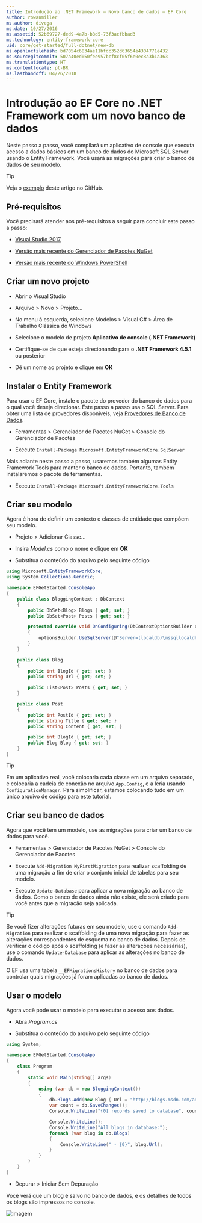 ```yaml
---
title: Introdução ao .NET Framework – Novo banco de dados – EF Core
author: rowanmiller
ms.author: divega
ms.date: 10/27/2016
ms.assetid: 52b69727-ded9-4a7b-b8d5-73f3acfbbad3
ms.technology: entity-framework-core
uid: core/get-started/full-dotnet/new-db
ms.openlocfilehash: bd7054c6834ae11bfdc352d63654e4304771e432
ms.sourcegitcommit: 507a40ed050fee957bcf8cf05f6e0ec8a3b1a363
ms.translationtype: HT
ms.contentlocale: pt-BR
ms.lasthandoff: 04/26/2018
---
```

# <a name="getting-started-with-ef-core-on-net-framework-with-a-new-database"></a>Introdução ao EF Core no .NET Framework com um novo banco de dados

Neste passo a passo, você compilará um aplicativo de console que executa acesso a dados básicos em um banco de dados do Microsoft SQL Server usando o Entity Framework. Você usará as migrações para criar o banco de dados de seu modelo.

> [!TIP]  
> Veja o [exemplo](https://github.com/aspnet/EntityFramework.Docs/tree/master/samples/core/GetStarted/FullNet/ConsoleApp.NewDb) deste artigo no GitHub.

## <a name="prerequisites"></a>Pré-requisitos

Você precisará atender aos pré-requisitos a seguir para concluir este passo a passo:

* [Visual Studio 2017](https://www.visualstudio.com/downloads/)

* [Versão mais recente do Gerenciador de Pacotes NuGet](https://dist.nuget.org/index.html)

* [Versão mais recente do Windows PowerShell](https://docs.microsoft.com/powershell/scripting/setup/installing-windows-powershell)

## <a name="create-a-new-project"></a>Criar um novo projeto

* Abrir o Visual Studio

* Arquivo > Novo > Projeto...

* No menu à esquerda, selecione Modelos > Visual C# > Área de Trabalho Clássica do Windows

* Selecione o modelo de projeto **Aplicativo de console (.NET Framework)**

* Certifique-se de que esteja direcionando para o **.NET Framework 4.5.1** ou posterior

* Dê um nome ao projeto e clique em **OK**

## <a name="install-entity-framework"></a>Instalar o Entity Framework

Para usar o EF Core, instale o pacote do provedor do banco de dados para o qual você deseja direcionar. Este passo a passo usa o SQL Server. Para obter uma lista de provedores disponíveis, veja [Provedores de Banco de Dados](../../providers/index.md).

* Ferramentas > Gerenciador de Pacotes NuGet > Console do Gerenciador de Pacotes

* Execute `Install-Package Microsoft.EntityFrameworkCore.SqlServer`

Mais adiante neste passo a passo, usaremos também algumas Entity Framework Tools para manter o banco de dados. Portanto, também instalaremos o pacote de ferramentas.

* Execute `Install-Package Microsoft.EntityFrameworkCore.Tools`

## <a name="create-your-model"></a>Criar seu modelo

Agora é hora de definir um contexto e classes de entidade que compõem seu modelo.

* Projeto > Adicionar Classe...

* Insira *Model.cs* como o nome e clique em **OK**

* Substitua o conteúdo do arquivo pelo seguinte código

<!-- [!code-csharp[Main](samples/core/GetStarted/FullNet/ConsoleApp.NewDb/Model.cs)] -->
``` csharp
using Microsoft.EntityFrameworkCore;
using System.Collections.Generic;

namespace EFGetStarted.ConsoleApp
{
    public class BloggingContext : DbContext
    {
        public DbSet<Blog> Blogs { get; set; }
        public DbSet<Post> Posts { get; set; }

        protected override void OnConfiguring(DbContextOptionsBuilder optionsBuilder)
        {
            optionsBuilder.UseSqlServer(@"Server=(localdb)\mssqllocaldb;Database=EFGetStarted.ConsoleApp.NewDb;Trusted_Connection=True;");
        }
    }

    public class Blog
    {
        public int BlogId { get; set; }
        public string Url { get; set; }

        public List<Post> Posts { get; set; }
    }

    public class Post
    {
        public int PostId { get; set; }
        public string Title { get; set; }
        public string Content { get; set; }

        public int BlogId { get; set; }
        public Blog Blog { get; set; }
    }
}
```

> [!TIP]  
> Em um aplicativo real, você colocaria cada classe em um arquivo separado, e colocaria a cadeia de conexão no arquivo `App.Config`, e a leria usando `ConfigurationManager`. Para simplificar, estamos colocando tudo em um único arquivo de código para este tutorial.

## <a name="create-your-database"></a>Criar seu banco de dados

Agora que você tem um modelo, use as migrações para criar um banco de dados para você.

* Ferramentas > Gerenciador de Pacotes NuGet > Console do Gerenciador de Pacotes

* Execute `Add-Migration MyFirstMigration` para realizar scaffolding de uma migração a fim de criar o conjunto inicial de tabelas para seu modelo.

* Execute `Update-Database` para aplicar a nova migração ao banco de dados. Como o banco de dados ainda não existe, ele será criado para você antes que a migração seja aplicada.

> [!TIP]  
> Se você fizer alterações futuras em seu modelo, use o comando `Add-Migration` para realizar o scaffolding de uma nova migração para fazer as alterações correspondentes de esquema no banco de dados. Depois de verificar o código após o scaffolding (e fazer as alterações necessárias), use o comando `Update-Database` para aplicar as alterações no banco de dados.
>
>O EF usa uma tabela `__EFMigrationsHistory` no banco de dados para controlar quais migrações já foram aplicadas ao banco de dados.

## <a name="use-your-model"></a>Usar o modelo

Agora você pode usar o modelo para executar o acesso aos dados.

* Abra *Program.cs*

* Substitua o conteúdo do arquivo pelo seguinte código

<!-- [!code-csharp[Main](samples/core/GetStarted/FullNet/ConsoleApp.NewDb/Program.cs)] -->
``` csharp
using System;

namespace EFGetStarted.ConsoleApp
{
    class Program
    {
        static void Main(string[] args)
        {
            using (var db = new BloggingContext())
            {
                db.Blogs.Add(new Blog { Url = "http://blogs.msdn.com/adonet" });
                var count = db.SaveChanges();
                Console.WriteLine("{0} records saved to database", count);

                Console.WriteLine();
                Console.WriteLine("All blogs in database:");
                foreach (var blog in db.Blogs)
                {
                    Console.WriteLine(" - {0}", blog.Url);
                }
            }
        }
    }
}
```

* Depurar > Iniciar Sem Depuração

Você verá que um blog é salvo no banco de dados, e os detalhes de todos os blogs são impressos no console.

![imagem](_static/output-new-db.png)
